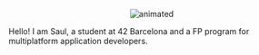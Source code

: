 <p align="center">
  <img src="https://media.giphy.com/media/5q6Ye2MmMLnqhxP1rT/giphy.gif" alt="animated" />
</p>
Hello! I am Saul, a student at 42 Barcelona and a FP program for multiplatform application developers. 